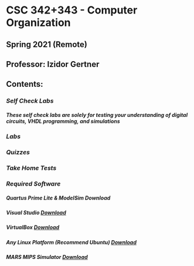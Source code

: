 # CSC 342+343 - Computer Organization 
## Spring 2021 (Remote)
## Professor: Izidor Gertner

## Contents:

### *Self Check Labs* 
##### These self check labs are solely for testing your understanding of digital circuits, VHDL programming, and simulations   

### *Labs*

### *Quizzes*

### *Take Home Tests*

### *Required Software*
##### Quartus Prime Lite & ModelSim Download
##### Visual Studio [Download](https://visualstudio.microsoft.com/free-developer-offers/)
##### VirtualBox [Download](https://www.virtualbox.org/wiki/Downloads)
##### Any Linux Platform (Recommend Ubuntu) [Download](https://ubuntu.com/download/desktop) 
##### MARS MIPS Simulator [Download](http://courses.missouristate.edu/KenVollmar/MARS/download.htm) 
